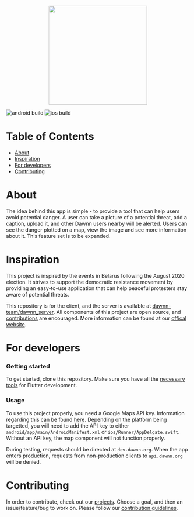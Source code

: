 <p align="center">
  <img width="270" height="270" src="https://user-images.githubusercontent.com/41195669/111856294-13324900-8900-11eb-99e7-92a71fe0d4c1.png">
</p>

![android build](https://github.com/dawnn-team/dawnn_client/actions/workflows/android_flutter.yml/badge.svg) ![ios build](https://github.com/dawnn-team/dawnn_client/actions/workflows/ios_flutter.yml/badge.svg)

# Table of Contents
* [About](#about)
* [Inspiration](#inspiration)
* [For developers](#for-developers)
* [Contributing](#contributing)

# About 
 The idea behind this app is simple - to provide a tool that can help users avoid potential danger. A user can take a picture of a potential threat, add a caption, upload it, and other Dawnn users nearby will be alerted. Users can see the danger plotted on a map, view the image and see more information about it. This feature set is to be expanded.
 
# Inspiration 
 This project is inspired by the events in Belarus following the August 2020 election. It strives to support the democratic resistance movement by providing an easy-to-use application that can help peaceful protesters stay aware of potential threats.
 
 This repository is for the client, and the server is available at [dawnn-team/dawnn_server](https://github.com/dawnn-team/dawnn_server). All components of this project are open source, and [contributions](#contributing) are encouraged. More information can be found at our [offical website](https://dawnn.org).
 
# For developers
  ### Getting started
   To get started, clone this repository. Make sure you have all the [necessary tools](https://flutter.dev/docs/get-started/install) for Flutter development.
  ### Usage
   To use this project properly, you need a Google Maps API key. Information regarding this can be found [here](https://developers.google.com/maps/documentation/android-sdk/get-api-key). Depending on the platform being targetted, you will need to add the API key to either ``android/app/main/AndroidManifest.xml`` or ``ios/Runner/AppDelgate.swift``. Without an API key, the map component will not function properly.
   
   During testing, requests should be directed at ``dev.dawnn.org``. When the app enters production, requests from non-production clients to ``api.dawnn.org`` will be denied.
   
# Contributing
In order to contribute, check out our [projects](https://github.com/orgs/dawnn-team/projects). Choose a goal, and then an issue/feature/bug to work on. Please follow our [contribution guidelines](https://github.com/dawnn-team/dawnn_client/blob/main/CONTRIBUTING.md).
